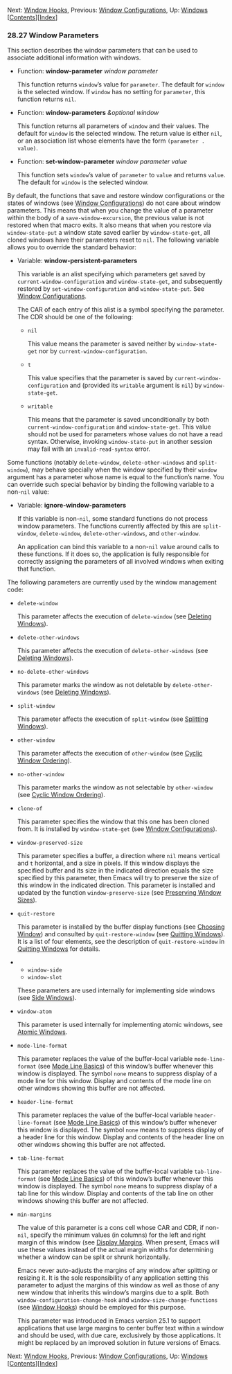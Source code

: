 

Next: [Window Hooks](Window-Hooks.html), Previous: [Window Configurations](Window-Configurations.html), Up: [Windows](Windows.html)   \[[Contents](index.html#SEC_Contents "Table of contents")]\[[Index](Index.html "Index")]

### 28.27 Window Parameters

This section describes the window parameters that can be used to associate additional information with windows.

*   Function: **window-parameter** *window parameter*

    This function returns `window`’s value for `parameter`. The default for `window` is the selected window. If `window` has no setting for `parameter`, this function returns `nil`.

<!---->

*   Function: **window-parameters** *\&optional window*

    This function returns all parameters of `window` and their values. The default for `window` is the selected window. The return value is either `nil`, or an association list whose elements have the form `(parameter . value)`.

<!---->

*   Function: **set-window-parameter** *window parameter value*

    This function sets `window`’s value of `parameter` to `value` and returns `value`. The default for `window` is the selected window.

By default, the functions that save and restore window configurations or the states of windows (see [Window Configurations](Window-Configurations.html)) do not care about window parameters. This means that when you change the value of a parameter within the body of a `save-window-excursion`, the previous value is not restored when that macro exits. It also means that when you restore via `window-state-put` a window state saved earlier by `window-state-get`, all cloned windows have their parameters reset to `nil`. The following variable allows you to override the standard behavior:

*   Variable: **window-persistent-parameters**

    This variable is an alist specifying which parameters get saved by `current-window-configuration` and `window-state-get`, and subsequently restored by `set-window-configuration` and `window-state-put`. See [Window Configurations](Window-Configurations.html).

    The CAR of each entry of this alist is a symbol specifying the parameter. The CDR should be one of the following:

    *   `nil`

        This value means the parameter is saved neither by `window-state-get` nor by `current-window-configuration`.

    *   `t`

        This value specifies that the parameter is saved by `current-window-configuration` and (provided its `writable` argument is `nil`) by `window-state-get`.

    *   `writable`

        This means that the parameter is saved unconditionally by both `current-window-configuration` and `window-state-get`. This value should not be used for parameters whose values do not have a read syntax. Otherwise, invoking `window-state-put` in another session may fail with an `invalid-read-syntax` error.

Some functions (notably `delete-window`, `delete-other-windows` and `split-window`), may behave specially when the window specified by their `window` argument has a parameter whose name is equal to the function’s name. You can override such special behavior by binding the following variable to a non-`nil` value:

*   Variable: **ignore-window-parameters**

    If this variable is non-`nil`, some standard functions do not process window parameters. The functions currently affected by this are `split-window`, `delete-window`, `delete-other-windows`, and `other-window`.

    An application can bind this variable to a non-`nil` value around calls to these functions. If it does so, the application is fully responsible for correctly assigning the parameters of all involved windows when exiting that function.

The following parameters are currently used by the window management code:

*   `delete-window`

    This parameter affects the execution of `delete-window` (see [Deleting Windows](Deleting-Windows.html)).

*   `delete-other-windows`

    This parameter affects the execution of `delete-other-windows` (see [Deleting Windows](Deleting-Windows.html)).

*   `no-delete-other-windows`

    This parameter marks the window as not deletable by `delete-other-windows` (see [Deleting Windows](Deleting-Windows.html)).

*   `split-window`

    This parameter affects the execution of `split-window` (see [Splitting Windows](Splitting-Windows.html)).

*   `other-window`

    This parameter affects the execution of `other-window` (see [Cyclic Window Ordering](Cyclic-Window-Ordering.html)).

*   `no-other-window`

    This parameter marks the window as not selectable by `other-window` (see [Cyclic Window Ordering](Cyclic-Window-Ordering.html)).

*   `clone-of`

    This parameter specifies the window that this one has been cloned from. It is installed by `window-state-get` (see [Window Configurations](Window-Configurations.html)).

*   `window-preserved-size`

    This parameter specifies a buffer, a direction where `nil` means vertical and `t` horizontal, and a size in pixels. If this window displays the specified buffer and its size in the indicated direction equals the size specified by this parameter, then Emacs will try to preserve the size of this window in the indicated direction. This parameter is installed and updated by the function `window-preserve-size` (see [Preserving Window Sizes](Preserving-Window-Sizes.html)).

*   `quit-restore`

    This parameter is installed by the buffer display functions (see [Choosing Window](Choosing-Window.html)) and consulted by `quit-restore-window` (see [Quitting Windows](Quitting-Windows.html)). It is a list of four elements, see the description of `quit-restore-window` in [Quitting Windows](Quitting-Windows.html) for details.

*   *   `window-side`
    *   `window-slot`

    These parameters are used internally for implementing side windows (see [Side Windows](Side-Windows.html)).

*   `window-atom`

    This parameter is used internally for implementing atomic windows, see [Atomic Windows](Atomic-Windows.html).

*   `mode-line-format`

    This parameter replaces the value of the buffer-local variable `mode-line-format` (see [Mode Line Basics](Mode-Line-Basics.html)) of this window’s buffer whenever this window is displayed. The symbol `none` means to suppress display of a mode line for this window. Display and contents of the mode line on other windows showing this buffer are not affected.

*   `header-line-format`

    This parameter replaces the value of the buffer-local variable `header-line-format` (see [Mode Line Basics](Mode-Line-Basics.html)) of this window’s buffer whenever this window is displayed. The symbol `none` means to suppress display of a header line for this window. Display and contents of the header line on other windows showing this buffer are not affected.

*   `tab-line-format`

    This parameter replaces the value of the buffer-local variable `tab-line-format` (see [Mode Line Basics](Mode-Line-Basics.html)) of this window’s buffer whenever this window is displayed. The symbol `none` means to suppress display of a tab line for this window. Display and contents of the tab line on other windows showing this buffer are not affected.

*   `min-margins`

    The value of this parameter is a cons cell whose CAR and CDR, if non-`nil`, specify the minimum values (in columns) for the left and right margin of this window (see [Display Margins](Display-Margins.html). When present, Emacs will use these values instead of the actual margin widths for determining whether a window can be split or shrunk horizontally.

    Emacs never auto-adjusts the margins of any window after splitting or resizing it. It is the sole responsibility of any application setting this parameter to adjust the margins of this window as well as those of any new window that inherits this window’s margins due to a split. Both `window-configuration-change-hook` and `window-size-change-functions` (see [Window Hooks](Window-Hooks.html)) should be employed for this purpose.

    This parameter was introduced in Emacs version 25.1 to support applications that use large margins to center buffer text within a window and should be used, with due care, exclusively by those applications. It might be replaced by an improved solution in future versions of Emacs.

Next: [Window Hooks](Window-Hooks.html), Previous: [Window Configurations](Window-Configurations.html), Up: [Windows](Windows.html)   \[[Contents](index.html#SEC_Contents "Table of contents")]\[[Index](Index.html "Index")]
